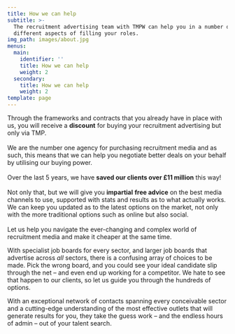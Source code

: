 ```yaml
---
title: How we can help
subtitle: >-
  The recruitment advertising team with TMPW can help you in a number of
  different aspects of filling your roles.
img_path: images/about.jpg
menus:
  main:
    identifier: ''
    title: How we can help
    weight: 2
  secondary:
    title: How we can help
    weight: 2
template: page
---
```

Through the frameworks and contracts that you already have in place with us, you will receive a **discount** for buying your recruitment advertising but only via TMP.\
\
We are the number one agency for purchasing recruitment media and as such, this means that we can help you negotiate better deals on your behalf by utilising our buying power.\
\
Over the last 5 years, we have **saved our clients over £11 million** this way!\
\
Not only that, but we will give you **impartial** **free advice** on the best media channels to use, supported with stats and results as to what actually works. We can keep you updated as to the latest options on the market, not only with the more traditional options such as online but also social.\
\
Let us help you navigate the ever-changing and complex world of recruitment media and make it cheaper at the same time.

With specialist job boards for every sector, and larger job boards that advertise across *all* sectors, there is a confusing array of choices to be made. Pick the wrong board, and you could see your ideal candidate slip through the net – and even end up working for a competitor. We hate to see that happen to our clients, so let us guide you through the hundreds of options.

With an exceptional network of contacts spanning every conceivable sector and a cutting-edge understanding of the most effective outlets that will generate results for you, they take the guess work – and the endless hours of admin – out of your talent search.
